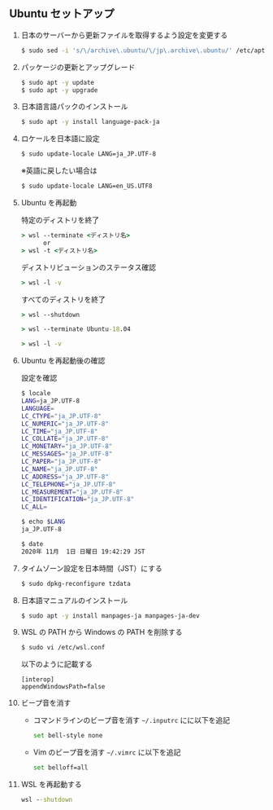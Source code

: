 ## Ubuntu セットアップ

1. 日本のサーバーから更新ファイルを取得するよう設定を変更する

   ```bash
   $ sudo sed -i 's/\/archive\.ubuntu/\/jp\.archive\.ubuntu/' /etc/apt/sources.list
   ```

1. パッケージの更新とアップグレード

   ```bash
   $ sudo apt -y update
   $ sudo apt -y upgrade
   ```

1. 日本語言語パックのインストール

   ```bash
   $ sudo apt -y install language-pack-ja
   ```

1. ロケールを日本語に設定

   ```bash
   $ sudo update-locale LANG=ja_JP.UTF-8
   ```

   ※英語に戻したい場合は

   ```bash
   $ sudo update-locale LANG=en_US.UTF8
   ```

1. Ubuntu を再起動

   特定のディストリを終了

   ```cmd
   > wsl --terminate <ディストリ名>
         or
   > wsl -t <ディストリ名>
   ```

   ディストリビューションのステータス確認

   ```cmd
   > wsl -l -v
   ```

   すべてのディストリを終了

   ```cmd
   > wsl --shutdown
   ```

   ```cmd
   > wsl --terminate Ubuntu-18.04
   ```

   ```cmd
   > wsl -l -v
   ```

1. Ubuntu を再起動後の確認

   設定を確認

   ```bash
   $ locale
   LANG=ja_JP.UTF-8
   LANGUAGE=
   LC_CTYPE="ja_JP.UTF-8"
   LC_NUMERIC="ja_JP.UTF-8"
   LC_TIME="ja_JP.UTF-8"
   LC_COLLATE="ja_JP.UTF-8"
   LC_MONETARY="ja_JP.UTF-8"
   LC_MESSAGES="ja_JP.UTF-8"
   LC_PAPER="ja_JP.UTF-8"
   LC_NAME="ja_JP.UTF-8"
   LC_ADDRESS="ja_JP.UTF-8"
   LC_TELEPHONE="ja_JP.UTF-8"
   LC_MEASUREMENT="ja_JP.UTF-8"
   LC_IDENTIFICATION="ja_JP.UTF-8"
   LC_ALL=
   ```

   ```bash
   $ echo $LANG
   ja_JP.UTF-8
   ```

   ```bash
   $ date
   2020年 11月  1日 日曜日 19:42:29 JST
   ```

1. タイムゾーン設定を日本時間（JST）にする

   ```bash
   $ sudo dpkg-reconfigure tzdata
   ```

1. 日本語マニュアルのインストール

   ```bash
   $ sudo apt -y install manpages-ja manpages-ja-dev
   ```

1. WSL の PATH から Windows の PATH を削除する

   ```bash
   $ sudo vi /etc/wsl.conf
   ```

   以下のように記載する

   ```text
   [interop]
   appendWindowsPath=false
   ```

1. ビープ音を消す

   - コマンドラインのビープ音を消す
     `~/.inputrc` にに以下を追記

     ```bash
     set bell-style none
     ```

   - Vim のビープ音を消す
     `~/.vimrc` に以下を追記

     ```bash
     set belloff=all
     ```

1. WSL を再起動する

   ```cmd
   wsl --shutdown
   ```
